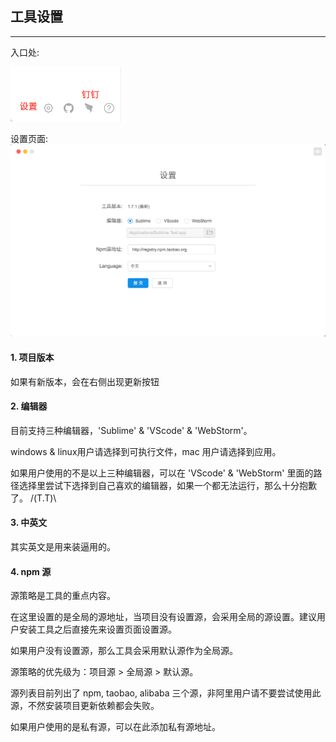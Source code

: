 ## 工具设置

---

入口处:

<img src="sc_setting_0.png" width="180">

设置页面:
<img src="sc_setting_1.png" width="800">
<!--插图 -->

#### 1. 项目版本

如果有新版本，会在右侧出现更新按钮

#### 2. 编辑器

目前支持三种编辑器，'Sublime' & 'VScode' & 'WebStorm'。

windows & linux用户请选择到可执行文件，mac 用户请选择到应用。

如果用户使用的不是以上三种编辑器，可以在 'VScode' & 'WebStorm' 里面的路径选择里尝试下选择到自己喜欢的编辑器，如果一个都无法运行，那么十分抱歉了。 /(T.T)\

#### 3. 中英文

其实英文是用来装逼用的。

#### 4. npm 源

源策略是工具的重点内容。

在这里设置的是全局的源地址，当项目没有设置源，会采用全局的源设置。建议用户安装工具之后直接先来设置页面设置源。

如果用户没有设置源，那么工具会采用默认源作为全局源。

源策略的优先级为：项目源 > 全局源 > 默认源。

源列表目前列出了 npm, taobao, alibaba 三个源，非阿里用户请不要尝试使用此源，不然安装项目更新依赖都会失败。

如果用户使用的是私有源，可以在此添加私有源地址。

